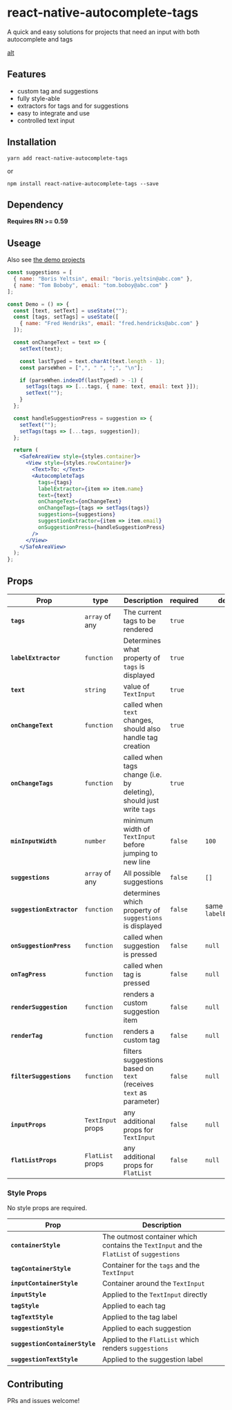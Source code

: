 # react-native-autocomplete-tags

A quick and easy solutions for projects that need an input with both autocomplete and tags

[alt](example.gif "demo")

## Features

- custom tag and suggestions
- fully style-able
- extractors for tags and for suggestions
- easy to integrate and use
- controlled text input

## Installation

```
yarn add react-native-autocomplete-tags
```

or

```
npm install react-native-autocomplete-tags --save
```

## Dependency

**Requires RN >= 0.59**

## Useage

Also see [the demo projects](demo/demo.js)

```jsx
const suggestions = [
  { name: "Boris Yeltsin", email: "boris.yeltsin@abc.com" },
  { name: "Tom Boboby", email: "tom.boboy@abc.com" }
];

const Demo = () => {
  const [text, setText] = useState("");
  const [tags, setTags] = useState([
    { name: "Fred Hendriks", email: "fred.hendricks@abc.com" }
  ]);

  const onChangeText = text => {
    setText(text);

    const lastTyped = text.charAt(text.length - 1);
    const parseWhen = [",", " ", ";", "\n"];

    if (parseWhen.indexOf(lastTyped) > -1) {
      setTags(tags => [...tags, { name: text, email: text }]);
      setText("");
    }
  };

  const handleSuggestionPress = suggestion => {
    setText("");
    setTags(tags => [...tags, suggestion]);
  };

  return (
    <SafeAreaView style={styles.container}>
      <View style={styles.rowContainer}>
        <Text>To: </Text>
        <AutocompleteTags
          tags={tags}
          labelExtractor={item => item.name}
          text={text}
          onChangeText={onChangeText}
          onChangeTags={tags => setTags(tags)}
          suggestions={suggestions}
          suggestionExtractor={item => item.email}
          onSuggestionPress={handleSuggestionPress}
        />
      </View>
    </SafeAreaView>
  );
};
```

## Props

| Prop                      | type              | Description                                                          | required | default                  |
| ------------------------- | ----------------- | -------------------------------------------------------------------- | -------- | ------------------------ |
| **`tags`**                | `array` of any    | The current tags to be rendered                                      | `true`   |                          |
| **`labelExtractor`**      | `function`        | Determines what property of `tags` is displayed                      | `true`   |                          |
| **`text`**                | `string`          | value of `TextInput`                                                 | `true`   |                          |
| **`onChangeText`**        | `function`        | called when `text` changes, should also handle tag creation          | `true`   |                          |
| **`onChangeTags`**        | `function`        | called when tags change (i.e. by deleting), should just write `tags` | `true`   |                          |
| **`minInputWidth`**       | `number`          | minimum width of `TextInput` before jumping to new line              | `false`  | `100`                    |
| **`suggestions`**         | `array` of any    | All possible suggestions                                             | `false`  | `[]`                     |
| **`suggestionExtractor`** | `function`        | determines which property of `suggestions` is displayed              | `false`  | same as `labelExtractor` |
| **`onSuggestionPress`**   | `function`        | called when suggestion is pressed                                    | `false`  | `null`                   |
| **`onTagPress`**          | `function`        | called when tag is pressed                                           | `false`  | `null`                   |
| **`renderSuggestion`**    | `function`        | renders a custom suggestion item                                     | `false`  | `null`                   |
| **`renderTag`**           | `function`        | renders a custom tag                                                 | `false`  | `null`                   |
| **`filterSuggestions`**   | `function`        | filters suggestions based on `text` (receives `text` as parameter)   | `false`  | `null`                   |
| **`inputProps`**          | `TextInput` props | any additional props for `TextInput`                                 | `false`  | `null`                   |
| **`flatListProps`**       | `FlatList` props  | any additional props for `FlatList`                                  | `false`  | `null`                   |

### Style Props

No style props are required.

| Prop                           | Description                                                                              |
| ------------------------------ | ---------------------------------------------------------------------------------------- |
| **`containerStyle`**           | The outmost container which contains the `TextInput` and the `FlatList` of `suggestions` |
| **`tagContainerStyle`**        | Container for the `tags` and the `TextInput`                                             |
| **`inputContainerStyle`**      | Container around the `TextInput`                                                         |
| **`inputStyle`**               | Applied to the `TextInput` directly                                                      |
| **`tagStyle`**                 | Applied to each tag                                                                      |
| **`tagTextStyle`**             | Applied to the tag label                                                                 |
| **`suggestionStyle`**          | Applied to each suggestion                                                               |
| **`suggestionContainerStyle`** | Applied to the `FlatList` which renders `suggestions`                                    |
| **`suggestionTextStyle`**      | Applied to the suggestion label                                                          |

## Contributing

PRs and issues welcome!
